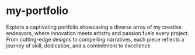 # my-portfolio
Explore a captivating portfolio showcasing a diverse array of my creative endeavors, where innovation meets artistry and passion fuels every project. From cutting-edge designs to compelling narratives, each piece reflects a journey of skill, dedication, and a commitment to excellence
